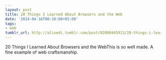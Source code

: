 ```yaml
---
layout: post
title: 20 Things I Learned About Browsers and the Web
date: '2014-04-16T00:30:00+05:00'
tags:
- web
tumblr_url: http://alixedi.tumblr.com/post/82800445913/20-things-i-learned-about-browsers-and-the-web
---
```

20 Things I Learned About Browsers and the WebThis is so well made. A fine example of web craftsmanship.
